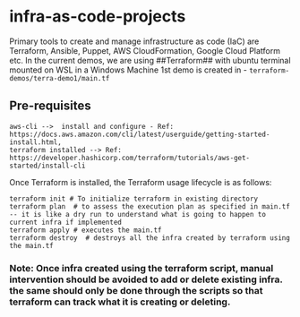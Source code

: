 # infra-as-code-projects

Primary tools to create and manage infrastructure as code (IaC) are Terraform, Ansible, Puppet, AWS CloudFormation, Google Cloud Platform etc.
In the current demos, we are using ##Terraform## with ubuntu terminal mounted on WSL in a Windows Machine
1st demo is created in - 
`terraform-demos/terra-demo1/main.tf`

## Pre-requisites
```
aws-cli -->  install and configure - Ref: https://docs.aws.amazon.com/cli/latest/userguide/getting-started-install.html, 
terraform installed --> Ref: https://developer.hashicorp.com/terraform/tutorials/aws-get-started/install-cli

```

Once Terraform is installed, the Terraform usage lifecycle is as follows:
```
terraform init # To initialize terraform in existing directory
terraform plan  # to assess the execution plan as specified in main.tf -- it is like a dry run to understand what is going to happen to current infra if implemented
terraform apply # executes the main.tf
terraform destroy  # destroys all the infra created by terraform using the main.tf
```

### Note: Once infra created using the terraform script, manual intervention should be avoided to add or delete existing infra. the same should only be done through the scripts so that terraform can track what it is creating or deleting.
